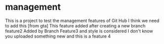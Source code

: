 # management
This is a project to test the management features of Git Hub
I think we need to add this [from gta]
This feature added after creating a new branch feature2
Added by Branch Feature3 and style is considered
I don't know you uploaded something new and this is a feature 4

